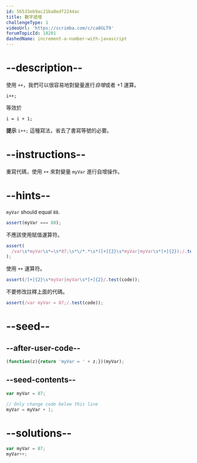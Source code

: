 ```yaml
---
id: 56533eb9ac21ba0edf2244ac
title: 數字遞增
challengeType: 1
videoUrl: 'https://scrimba.com/c/ca8GLT9'
forumTopicId: 18201
dashedName: increment-a-number-with-javascript
---
```


# --description--

使用 `++`，我們可以很容易地對變量進行<dfn>自增</dfn>或者 +1 運算。

`i++;`

等效於

`i = i + 1;`

**提示** `i++;` 這種寫法，省去了書寫等號的必要。

# --instructions--

重寫代碼，使用 `++` 來對變量 `myVar` 進行自增操作。

# --hints--

`myVar` should equal `88`.

```js
assert(myVar === 88);
```

不應該使用賦值運算符。

```js
assert(
  /var\s*myVar\s*=\s*87;\s*\/*.*\s*([+]{2}\s*myVar|myVar\s*[+]{2});/.test(code)
);
```

使用 `++` 運算符。

```js
assert(/[+]{2}\s*myVar|myVar\s*[+]{2}/.test(code));
```

不要修改註釋上面的代碼。

```js
assert(/var myVar = 87;/.test(code));
```

# --seed--

## --after-user-code--

```js
(function(z){return 'myVar = ' + z;})(myVar);
```

## --seed-contents--

```js
var myVar = 87;

// Only change code below this line
myVar = myVar + 1;
```

# --solutions--

```js
var myVar = 87;
myVar++;
```
